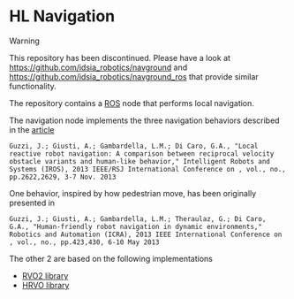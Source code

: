 HL Navigation
=============

> [!WARNING] 
> This repository has been discontinued. Please have a look at https://github.com/idsia_robotics/navground and https://github.com/idsia_robotics/navground_ros that provide similar functionality.

The repository contains a [ROS](http://www.ros.org) node that performs local navigation.

The navigation node implements the three navigation behaviors described in the [article](http://ieeexplore.ieee.org/xpl/login.jsp?tp=&arnumber=6696726&url=http%3A%2F%2Fieeexplore.ieee.org%2Fxpls%2Fabs_all.jsp%3Farnumber%3D6696726)

    Guzzi, J.; Giusti, A.; Gambardella, L.M.; Di Caro, G.A., "Local reactive robot navigation: A comparison between reciprocal velocity obstacle variants and human-like behavior," Intelligent Robots and Systems (IROS), 2013 IEEE/RSJ International Conference on , vol., no., pp.2622,2629, 3-7 Nov. 2013

One behavior, inspired by how pedestrian move, has been originally presented in

    Guzzi, J.; Giusti, A.; Gambardella, L.M.; Theraulaz, G.; Di Caro, G.A., "Human-friendly robot navigation in dynamic environments," Robotics and Automation (ICRA), 2013 IEEE International Conference on , vol., no., pp.423,430, 6-10 May 2013

The other 2 are based on the following implementations

* [RVO2 library](http://gamma.cs.unc.edu/RVO2/)
* [HRVO library](http://gamma.cs.unc.edu/HRVO/)
